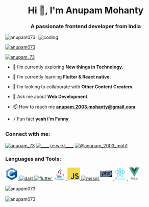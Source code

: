 <h1 align="center">Hi 👋, I'm Anupam Mohanty</h1>
<h3 align="center">A passionate frontend developer from India</h3>
<img align="right" alt="coding" width="400"  src="https://cdn.dribbble.com/users/1162077/screenshots/3848914/programmer.gif ">

<p align="left"> <img src="https://komarev.com/ghpvc/?username=anupam073&label=Profile%20views&color=0e75b6&style=flat" alt="anupam073" /> </p>

<p align="left"> <a href="https://github.com/ryo-ma/github-profile-trophy"><img src="https://github-profile-trophy.vercel.app/?username=anupam073" alt="anupam073" /></a> </p>

<p align="left"> <a href="https://twitter.com/anupam_73" target="blank"><img src="https://img.shields.io/twitter/follow/anupam_73?logo=twitter&style=for-the-badge" alt="anupam_73" /></a> </p>

- 🔭 I’m currently exploring **New things in Technology.**

- 🌱 I’m currently learning **Flutter & React native.**

- 👯 I’m looking to collaborate with **Other Content Creaters.**

- 💬 Ask me about **Web Development.**

- 📫 How to reach me **anupam.2003.mohanty@gmail.com**

- ⚡ Fun fact **yeah i'm Funny**

<h3 align="left">Connect with me:</h3>
<p align="left">
<a href="https://twitter.com/anupam_73" target="blank"><img align="center" src="https://raw.githubusercontent.com/rahuldkjain/github-profile-readme-generator/master/src/images/icons/Social/twitter.svg" alt="anupam_73" height="30" width="40" /></a>
<a href="https://instagram.com/____j.e.w.e.l____" target="blank"><img align="center" src="https://raw.githubusercontent.com/rahuldkjain/github-profile-readme-generator/master/src/images/icons/Social/instagram.svg" alt="____j.e.w.e.l____" height="30" width="40" /></a>
<a href="https://www.hackerrank.com/@anupam_2003_moh1" target="blank"><img align="center" src="https://raw.githubusercontent.com/rahuldkjain/github-profile-readme-generator/master/src/images/icons/Social/hackerrank.svg" alt="@anupam_2003_moh1" height="30" width="40" /></a>
</p>

<h3 align="left">Languages and Tools:</h3>
<p align="left"> <a href="https://www.cprogramming.com/" target="_blank" rel="noreferrer"> <img src="https://raw.githubusercontent.com/devicons/devicon/master/icons/c/c-original.svg" alt="c" width="40" height="40"/> </a> <a href="https://dart.dev" target="_blank" rel="noreferrer"> <img src="https://www.vectorlogo.zone/logos/dartlang/dartlang-icon.svg" alt="dart" width="40" height="40"/> </a> <a href="https://flutter.dev" target="_blank" rel="noreferrer"> <img src="https://www.vectorlogo.zone/logos/flutterio/flutterio-icon.svg" alt="flutter" width="40" height="40"/> </a> <a href="https://www.java.com" target="_blank" rel="noreferrer"> <img src="https://raw.githubusercontent.com/devicons/devicon/master/icons/java/java-original.svg" alt="java" width="40" height="40"/> </a> <a href="https://developer.mozilla.org/en-US/docs/Web/JavaScript" target="_blank" rel="noreferrer"> <img src="https://raw.githubusercontent.com/devicons/devicon/master/icons/javascript/javascript-original.svg" alt="javascript" width="40" height="40"/> </a> <a href="https://www.microsoft.com/en-us/sql-server" target="_blank" rel="noreferrer"> <img src="https://www.svgrepo.com/show/303229/microsoft-sql-server-logo.svg" alt="mssql" width="40" height="40"/> </a> <a href="https://www.php.net" target="_blank" rel="noreferrer"> <img src="https://raw.githubusercontent.com/devicons/devicon/master/icons/php/php-original.svg" alt="php" width="40" height="40"/> </a> <a href="https://reactjs.org/" target="_blank" rel="noreferrer"> <img src="https://raw.githubusercontent.com/devicons/devicon/master/icons/react/react-original-wordmark.svg" alt="react" width="40" height="40"/> </a> <a href="https://vuejs.org/" target="_blank" rel="noreferrer"> <img src="https://raw.githubusercontent.com/devicons/devicon/master/icons/vuejs/vuejs-original-wordmark.svg" alt="vuejs" width="40" height="40"/> </a> </p>

<p><img align="center" src="https://github-readme-stats.vercel.app/api/top-langs?username=anupam073&show_icons=true&locale=en&layout=compact" alt="anupam073" /></p>

<p><img align="center" src="https://github-readme-streak-stats.herokuapp.com/?user=anupam073&" alt="anupam073" /></p>
